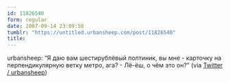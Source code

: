 ```yaml
---
id: 11826540
form: regular
date: 2007-09-14 23:09:58
tumblr: "https://untitled.urbansheep.com/post/11826540"
title:
---
```


<p>urbansheep: &ldquo;Я даю вам шестирублёвый полтиник, вы мне - карточку на перпендикулярную ветку метро, ага? - Лё-ёш, о чём это он?&rdquo; (via <a href="http://twitter.com/urbansheep/statuses/269096552">Twitter / urbansheep</a>)</p>

